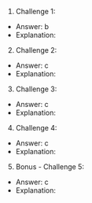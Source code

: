 1. Challenge 1:

- Answer: b
- Explanation:

2. Challenge 2:

- Answer: c
- Explanation:

3. Challenge 3:

- Answer: c
- Explanation:

4. Challenge 4:

- Answer: c
- Explanation:

5. Bonus - Challenge 5:

- Answer: c
- Explanation:
